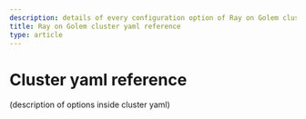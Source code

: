 ```yaml
---
description: details of every configuration option of Ray on Golem cluster yaml
title: Ray on Golem cluster yaml reference 
type: article 
---
```



# Cluster yaml reference
(description of options inside cluster yaml)


